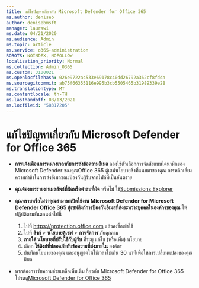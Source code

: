 ```yaml
---
title: แก้ไขปัญหาเกี่ยวกับ Microsoft Defender for Office 365
ms.author: deniseb
author: denisebmsft
manager: laurawi
ms.date: 04/21/2020
ms.audience: Admin
ms.topic: article
ms.service: o365-administration
ROBOTS: NOINDEX, NOFOLLOW
localization_priority: Normal
ms.collection: Admin_O365
ms.custom: 3100021
ms.openlocfilehash: 026e9722ac533e69178c40dd26792a362cf8fdda
ms.sourcegitcommit: ab75f66355116e995b3cb5505465b31989339e28
ms.translationtype: MT
ms.contentlocale: th-TH
ms.lasthandoff: 08/13/2021
ms.locfileid: "58317205"
---
```

# <a name="troubleshoot-issues-with-microsoft-defender-for-office-365"></a>แก้ไขปัญหาเกี่ยวกับ Microsoft Defender for Office 365

- **การแจ้งเตือนการหน่วงเวลากับการส่งข้อความอีเมล** ลองใช้ตัวเลือกการจัดส่งแบบไดนามิกของ Microsoft Defender ของคุณOffice 365 ตู้เซฟนโยบายสิ่งที่แนบมาของคุณ การหลีกเลี่ยงความล่าช้าในการส่งอีเมลขณะป้องกันผู้รับจากไฟล์ที่เป็นอันตราย
- **คุณต้องการรายงานผลลัพธ์ที่ผิดหรือค่าลบที่ผิด** หรือไม่ ใช้[Submissions Explorer](https://protection.office.com/reportsubmission)
- **คุณทราบหรือไม่ว่าคุณสามารถเปิดใช้งาน Microsoft Defender for Microsoft Defender Office 365 ตู้เซฟลิงก์การป้องกันอีเมลที่ส่งระหว่างบุคคลในองค์กรของคุณ** ให้ปฏิบัติตามขั้นตอนต่อไปนี้
    1. ไปที่ https://protection.office.com แล้วลงชื่อเข้าใช้
    2. ไปที่ **ลิงก์**  >  **นโยบายตู้เซฟ**  >  **การจัดการ** ภัยคุกคาม
    3. **ภายใต้ นโยบายที่ปรับใช้กับผู้รับ** ที่ระบุ แก้ไข (หรือเพิ่ม) นโยบาย
    4. เลือก **ใช้ลิงก์ที่ปลอดภัยกับข้อความที่ส่งภายใน** องค์กร
    5. บันทึกนโยบายของคุณ และอนุญาตให้ใช้เวลาไม่เกิน 30 นาทีเพื่อให้การเปลี่ยนแปลงของคุณมีผล

- หากต้องการรับความช่วยเหลือเพิ่มเติมเกี่ยวกับ Microsoft Defender for Office 365 โปรดดู[Microsoft Defender for Office 365](https://docs.microsoft.com/microsoft-365/security/office-365-security/office-365-atp)